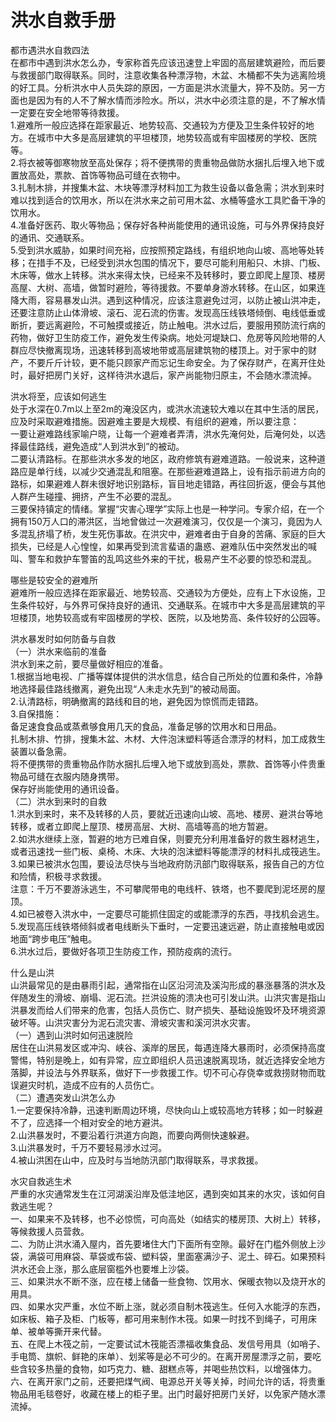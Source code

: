 # 洪水自救手册  

都市遇洪水自救四法  
在都市中遇到洪水怎么办，专家称首先应该迅速登上牢固的高层建筑避险，而后要与救援部门取得联系。同时，注意收集各种漂浮物，木盆、木桶都不失为逃离险境的好工具。分析洪水中人员失踪的原因，一方面是洪水流量大，猝不及防。另一方面也是因为有的人不了解水情而涉险水。所以，洪水中必须注意的是，不了解水情一定要在安全地带等待救援。  
1.避难所一般应选择在距家最近、地势较高、交通较为方便及卫生条件较好的地方。在城市中大多是高层建筑的平坦楼顶，地势较高或有牢固楼房的学校、医院等。  
2.将衣被等御寒物放至高处保存；将不便携带的贵重物品做防水捆扎后埋入地下或置放高处，票款、首饰等物品可缝在衣物中。  
3.扎制木排，并搜集木盆、木块等漂浮材料加工为救生设备以备急需；洪水到来时难以找到适合的饮用水，所以在洪水来之前可用木盆、水桶等盛水工具贮备干净的饮用水。  
4.准备好医药、取火等物品；保存好各种尚能使用的通讯设施，可与外界保持良好的通讯、交通联系。  
5.受到洪水威胁，如果时间充裕，应按照预定路线，有组织地向山坡、高地等处转移；在措手不及，已经受到洪水包围的情况下，要尽可能利用船只、木排、门板、木床等，做水上转移。洪水来得太快，已经来不及转移时，要立即爬上屋顶、楼房高屋、大树、高墙，做暂时避险，等待援救。不要单身游水转移。在山区，如果连降大雨，容易暴发山洪。遇到这种情况，应该注意避免过河，以防止被山洪冲走，还要注意防止山体滑坡、滚石、泥石流的伤害。发现高压线铁塔倾倒、电线低垂或断折，要远离避险，不可触摸或接近，防止触电。洪水过后，要服用预防流行病的药物，做好卫生防疫工作，避免发生传染病。地处河堤缺口、危房等风险地带的人群应尽快撤离现场，迅速转移到高坡地带或高层建筑物的楼顶上。对于家中的财产，不要斤斤计较，更不能只顾家产而忘记生命安全。为了保存财产，在离开住处时，最好把房门关好，这样待洪水退后，家产尚能物归原主，不会随水漂流掉。  

洪水将至，应该如何逃生  
处于水深在0.7m以上至2m的淹没区内，或洪水流速较大难以在其中生活的居民，应及时采取避难措施。因避难主要是大规模、有组织的避难，所以要注意：  
一要让避难路线家喻户晓，让每一个避难者弄清，洪水先淹何处，后淹何处，以选择最佳路线，避免造成“人到洪水到”的被动。  
二要认清路标。在那些洪水多发的地区，政府修筑有避难道路。一般说来，这种道路应是单行线，以减少交通混乱和阻塞。在那些避难道路上，设有指示前进方向的路标，如果避难人群未很好地识别路标，盲目地走错路，再往回折返，便会与其他人群产生碰撞、拥挤，产生不必要的混乱。  
三要保持镇定的情绪。掌握“灾害心理学”实际上也是一种学问。专家介绍，在一个拥有150万人口的滞洪区，当地曾做过一次避难演习，仅仅是一个演习，竟因为人多混乱挤塌了桥，发生死伤事故。在洪灾中，避难者由于自身的苦痛、家庭的巨大损失，已经是人心惶惶，如果再受到流言蜚语的蛊惑、避难队伍中突然发出的喊叫、警车和救护车警笛的乱鸣这些外来的干扰，极易产生不必要的惊恐和混乱。  

哪些是较安全的避难所  
避难所一般应选择在距家最近、地势较高、交通较为方便处，应有上下水设施，卫生条件较好，与外界可保持良好的通讯、交通联系。在城市中大多是高层建筑的平坦楼顶，地势较高或有牢固楼房的学校、医院，以及地势高、条件较好的公园等。  

洪水暴发时如何防备与自救  
（一）洪水来临前的准备  
洪水到来之前，要尽量做好相应的准备。  
1.根据当地电视、广播等媒体提供的洪水信息，结合自己所处的位置和条件，冷静地选择最佳路线撤离，避免出现“人未走水先到”的被动局面。  
2.认清路标，明确撤离的路线和目的地，避免因为惊慌而走错路。  
3.自保措施：  
备足速食食品或蒸煮够食用几天的食品，准备足够的饮用水和日用品。  
扎制木排、竹排，搜集木盆、木材、大件泡沫塑料等适合漂浮的材料，加工成救生装置以备急需。  
将不便携带的贵重物品作防水捆扎后埋入地下或放到高处，票款、首饰等小件贵重物品可缝在衣服内随身携带。  
保存好尚能使用的通讯设备。  
（二）洪水到来时的自救  
1.洪水到来时，来不及转移的人员，要就近迅速向山坡、高地、楼房、避洪台等地转移，或者立即爬上屋顶、楼房高层、大树、高墙等高的地方暂避。  
2.如洪水继续上涨，暂避的地方已难自保，则要充分利用准备好的救生器材逃生，或者迅速找一些门板、桌椅、木床、大块的泡沫塑料等能漂浮的材料扎成筏逃生。  
3.如果已被洪水包围，要设法尽快与当地政府防汛部门取得联系，报告自己的方位和险情，积极寻求救援。  
注意：千万不要游泳逃生，不可攀爬带电的电线杆、铁塔，也不要爬到泥坯房的屋顶。  
4.如已被卷入洪水中，一定要尽可能抓住固定的或能漂浮的东西，寻找机会逃生。  
5.发现高压线铁塔倾斜或者电线断头下垂时，一定要迅速远避，防止直接触电或因地面“跨步电压”触电。  
6.洪水过后，要做好各项卫生防疫工作，预防疫病的流行。  

什么是山洪  
山洪最常见的是由暴雨引起，通常指在山区沿河流及溪沟形成的暴涨暴落的洪水及伴随发生的滑坡、崩塌、泥石流。拦洪设施的溃决也可引发山洪。山洪灾害是指山洪暴发而给人们带来的危害，包括人员伤亡、财产损失、基础设施毁坏及环境资源破坏等。山洪灾害分为泥石流灾害、滑坡灾害和溪河洪水灾害。  
（一）遇到山洪时如何迅速脱险  
居住在山洪易发区或冲沟、峡谷、溪岸的居民，每遇连降大暴雨时，必须保持高度警惕，特别是晚上，如有异常，应立即组织人员迅速脱离现场，就近选择安全地方落脚，并设法与外界联系，做好下一步救援工作。切不可心存侥幸或救捞财物而耽误避灾时机，造成不应有的人员伤亡。  
（二）遭遇突发山洪怎么办  
1.一定要保持冷静，迅速判断周边环境，尽快向山上或较高地方转移；如一时躲避不了，应选择一个相对安全的地方避洪。  
2.山洪暴发时，不要沿着行洪道方向跑，而要向两侧快速躲避。  
3.山洪暴发时，千万不要轻易涉水过河。  
4.被山洪困在山中，应及时与当地防汛部门取得联系，寻求救援。  

水灾自救逃生术  
严重的水灾通常发生在江河湖溪沿岸及低洼地区，遇到突如其来的水灾，该如何自救逃生呢？  
一、如果来不及转移，也不必惊慌，可向高处（如结实的楼房顶、大树上）转移，等候救援人员营救。  
二、为防止洪水涌入屋内，首先要堵住大门下面所有空隙。最好在门槛外侧放上沙袋，满袋可用麻袋、草袋或布袋、塑料袋，里面塞满沙子、泥土、碎石。如果预料洪水还会上涨，那么底层窗槛外也要堆上沙袋。  
三、如果洪水不断不涨，应在楼上储备一些食物、饮用水、保暖衣物以及烧开水的用具。  
四、如果水灾严重，水位不断上涨，就必须自制木筏逃生。任何入水能浮的东西，如床板、箱子及柜、门板等，都可用来制作木筏。如果一时找不到绳子，可用床单、被单等撕开来代替。  
五、在爬上木筏之前，一定要试试木筏能否漂福收集食品、发信号用具（如哨子、手电筒、旗帜、鲜艳的床单）、划桨等是必不可少的。在离开房屋漂浮之前，要吃些含较多热量的食物，如巧克力、糖、甜糕点等，并喝些热饮料，以增强体力。  
六、在离开家门之前，还要把煤气阀、电源总开关等关掉，时间允许的话，将贵重物品用毛毯卷好，收藏在楼上的柜子里。出门时最好把房门关好，以免家产随水漂流掉。  
<!-- Last processed: 2025-07-22 03:44:30 -->
